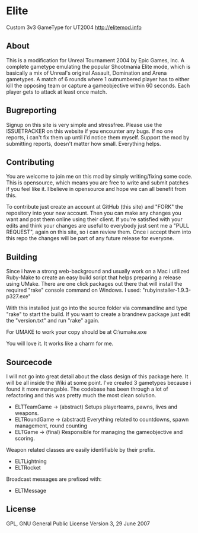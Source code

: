 Elite
=====

Custom 3v3 GameType for UT2004
http://elitemod.info

## About

This is a modification for Unreal Tournament 2004 by Epic Games, Inc. A complete gametype
emulating the popular Shootmania Elite mode, which is basically a mix of Unreal's original 
Assault, Domination and Arena gametypes. A match of 6 rounds where 1 outnumbered player has
to either kill the opposing team or capture a gameobjective within 60 seconds. Each player 
gets to attack at least once match. 


## Bugreporting

Signup on this site is very simple and stressfree. Please use the ISSUETRACKER on this website if 
you encounter any bugs. If no one reports, i can't fix them up until i'd notice them myself. Support
the mod by submitting reports, doesn't matter how small. Everything helps.


## Contributing

You are welcome to join me on this mod by simply writing/fixing some code. This is opensource, which
means you are free to write and submit patches if you feel like it. I believe in opensource and hope 
we can all benefit from this.

To contribute just create an account at GitHub (this site) and "FORK" the repository into your new 
account. Then you can make any changes you want and post them online using their client. If you're 
satisfied with your edits and think your changes are useful to everybody just sent me a "PULL REQUEST", 
again on this site, so i can review them. Once i accept them into this repo the changes will be part
of any future release for everyone.


## Building

Since i have a strong web-background and usually work on a Mac i utilized Ruby-Make to create an easy 
build script that helps preparing a release using UMake. There are one click packages out there that 
will install the required "rake" console command on Windows. I used: "rubyinstaller-1.9.3-p327.exe"

With this installed just go into the source folder via commandline and type "rake" to start the 
build. If you want to create a brandnew package just edit the "version.txt" and run "rake" again.

For UMAKE to work your copy should be at C:\umake.exe

You will love it. It works like a charm for me. 


## Sourcecode

I will not go into great detail about the class design of this package here. It will be all
inside the Wiki at some point. I've created 3 gametypes because i found it more managable. The codebase
has been through a lot of refactoring and this was pretty much the most clean solution.

- ELTTeamGame -> (abstract) Setups playerteams, pawns, lives and weapons. 
- ELTRoundGame -> (abstract) Everything related to countdowns, spawn management, round counting
- ELTGame -> (final) Responsible for managing the gameobjective and scoring. 

Weapon related classes are easily identifiable by their prefix. 

- ELTLightning
- ELTRocket

Broadcast messages are prefixed with:

- ELTMessage


## License

GPL, GNU General Public License
Version 3, 29 June 2007
